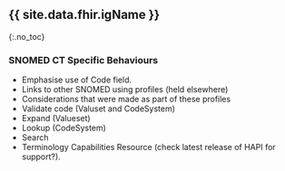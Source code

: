 ## {{ site.data.fhir.igName }}
{:.no_toc}

###  SNOMED CT Specific Behaviours

* Emphasise use of Code field.
* Links to other SNOMED using profiles (held elsewhere)
* Considerations that were made as part of these profiles
* Validate code (Valuset and CodeSystem)
* Expand (Valueset)
* Lookup (CodeSystem)
* Search
* Terminology Capabilities Resource (check latest release of HAPI for support?).

